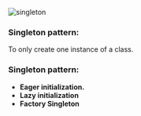 ![singleton](https://user-images.githubusercontent.com/85620139/147976343-82b91c60-42ea-4092-bb4d-08dd5da79cd3.png)


### Singleton pattern:

To only create one instance of a class.

### Singleton pattern:

- **Eager initialization.**
- **Lazy initialization**
- **Factory Singleton**